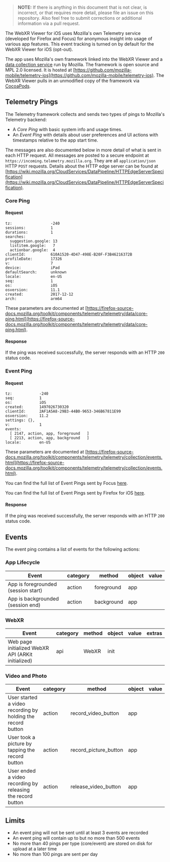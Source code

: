 > **NOTE:** If there is anything in this document that is not clear, is incorrect, or that requires more detail, please file an issue on this repository. Also feel free to submit corrections or additional information via a pull request.

The WebXR Viewer for iOS uses Mozilla's own Telemetry service (developed for Firefox and Focus) for anonymous insight into usage of various app features. This event tracking is turned on by default for the WebXR Viewer for iOS (opt-out).

The app uses Mozilla's own framework linked into the WebXR Viewer and a [data collection service](https://wiki.mozilla.org/Telemetry) run by Mozilla. The framework is open source and MPL 2.0 licensed. It is hosted at [https://github.com/mozilla-mobile/telemetry-ios](https://github.com/mozilla-mobile/telemetry-ios). The WebXR Viewer pulls in an unmodified copy of the framework via [CocoaPods](https://cocoapods.org).

## Telemetry Pings

The Telemetry framework collects and sends two types of pings to Mozilla's Telemetry backend:

* A *Core Ping* with basic system info and usage times.
* An *Event Ping* with details about user preferences and UI actions with timestamps relative to the app start time.

The messages are also documented below in more detail of what is sent in each HTTP request. All messages are posted to a secure endpoint at `https://incoming.telemetry.mozilla.org`. They are all `application/json` HTTP `POST` requests. Details about the HTTP edge server can be found at [https://wiki.mozilla.org/CloudServices/DataPipeline/HTTPEdgeServerSpecification](https://wiki.mozilla.org/CloudServices/DataPipeline/HTTPEdgeServerSpecification).

### Core Ping

#### Request

```
tz:                 -240
sessions:           1
durations:          1
searches:
  suggestion.google: 13
  listitem.google:   7
  actionbar.google:  4
clientId:           610A1520-4D47-498E-B20F-F3B46216372B
profileDate:        17326
v:                  7
device:             iPad
defaultSearch:      unknown
locale:             en-US
seq:                1
os:                 iOS
osversion:          11.1
created:            2017-12-12
arch:               arm64
```

These parameters are documented at [https://firefox-source-docs.mozilla.org/toolkit/components/telemetry/telemetry/data/core-ping.html](https://firefox-source-docs.mozilla.org/toolkit/components/telemetry/telemetry/data/core-ping.html).

#### Response

If the ping was received successfully, the server responds with an HTTP `200` status code.

### Event Ping

#### Request

```
tz:            -240
seq:           1
os:            iOS
created:       1497026730320
clientId:      2AF1A5A8-29B3-44B0-9653-346B67811E99
osversion:     11.2
settings: {},
v:             1
events:
  [ 2147, action, app, foreground   ]
  [ 2213, action, app, background   ]
locale:        en-US
```

These parameters are documented at [https://firefox-source-docs.mozilla.org/toolkit/components/telemetry/telemetry/collection/events.html](https://firefox-source-docs.mozilla.org/toolkit/components/telemetry/telemetry/collection/events.html).

You can find the full list of Event Pings sent by Focus [here](https://github.com/mozilla-mobile/focus-ios/blob/master/Blockzilla/TelemetryIntegration.swift).

You can find the full list of Event Pings sent by Firefox for iOS [here](https://github.com/mozilla-mobile/firefox-ios/blob/master/Client/Telemetry/UnifiedTelemetry.swift).

#### Response

If the ping was received successfully, the server responds with an HTTP `200` status code.

## Events

The event ping contains a list of events for the following actions:

### App Lifecycle

| Event                               | category | method     | object | value  |
|-------------------------------------|----------|------------|--------|--------|
| App is foregrounded (session start) | action   | foreground | app    |        |
| App is backgrounded (session end)   | action   | background | app    |        |

### WebXR

| Event                          | category | method    | object                  | value | extras               |
|--------------------------------|----------|-----------|-------------------------|-------|----------------------|
| Web page initialized WebXR API (ARKit initialized) | api | WebXR | init     |   |     | 

### Video and Photo

| Event                                                       | category | method     | object | value  |
|-------------------------------------------------------------|----------|------------|--------|--------|
| User started a video recording by holding the record button | action   | record_video_button | app    |        |
| User took a picture by tapping the record button            | action   | record_picture_button | app    |        |
| User ended a video recording by releasing the record button | action   | release_video_button | app    |        |


## Limits

* An event ping will not be sent until at least 3 events are recorded
* An event ping will contain up to but no more than 500 events
* No more than 40 pings per type (core/event) are stored on disk for upload at a later time
* No more than 100 pings are sent per day
